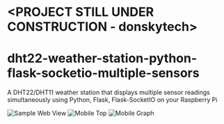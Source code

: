 # <PROJECT STILL UNDER CONSTRUCTION - donskytech>
# dht22-weather-station-python-flask-socketio-multiple-sensors
A DHT22/DHT11 weather station that displays multiple sensor readings simultaneously using Python, Flask, Flask-SocketIO on your Raspberry Pi
  
  
![Sample Web View](https://github.com/donskytech/dht22-weather-station-python-flask-socketio-multiple-sensors/assets/69466026/f4d2e0d8-f372-475e-9eff-859eb59e2845)
![Mobile Top](https://github.com/donskytech/dht22-weather-station-python-flask-socketio-multiple-sensors/assets/69466026/75d604b5-0c10-4f32-9106-6bc1e349173c)
![Mobile Graph](https://github.com/donskytech/dht22-weather-station-python-flask-socketio-multiple-sensors/assets/69466026/d95668d6-e2e7-4be7-bfb9-b8aeb5b9bf66)
  

